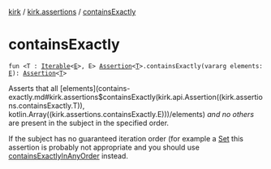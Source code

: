 [kirk](../index.md) / [kirk.assertions](index.md) / [containsExactly](./contains-exactly.md)

# containsExactly

`fun <T : `[`Iterable`](https://kotlinlang.org/api/latest/jvm/stdlib/kotlin.collections/-iterable/index.html)`<`[`E`](contains-exactly.md#E)`>, E> `[`Assertion`](../kirk.api/-assertion/index.md)`<`[`T`](contains-exactly.md#T)`>.containsExactly(vararg elements: `[`E`](contains-exactly.md#E)`): `[`Assertion`](../kirk.api/-assertion/index.md)`<`[`T`](contains-exactly.md#T)`>`

Asserts that all [elements](contains-exactly.md#kirk.assertions$containsExactly(kirk.api.Assertion((kirk.assertions.containsExactly.T)), kotlin.Array((kirk.assertions.containsExactly.E)))/elements) *and no others* are present in the subject in the
specified order.

If the subject has no guaranteed iteration order (for example a [Set](https://kotlinlang.org/api/latest/jvm/stdlib/kotlin.collections/-set/index.html) this
assertion is probably not appropriate and you should use
[containsExactlyInAnyOrder](contains-exactly-in-any-order.md) instead.

